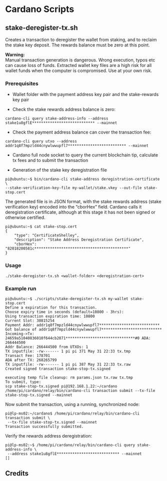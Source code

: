 # Cardano Scripts

## stake-deregister-tx.sh

Creates a transaction to deregister the wallet from staking, and to reclaim the stake key deposit. The rewards balance must be zero at this point.

**Warning:**  
Manual transaction generation is dangerous.
Wrong execution, typos etc can cause loss of funds.
Extracted wallet key files are a high risk for all
wallet funds when the computer is compromised. Use
at your own risk.

### Prerequisites

- Wallet folder with the payment address key pair and the stake-rewards key pair
  
- Check the stake rewards address balance is zero:

```
cardano-cli query stake-address-info --address stake1u8gflE**************************** --mainnet
```
- Check the payment address balance can cover the transaction fee:

```
cardano-cli query utxo --address addr1q8f7mpzld44cnywlwwupfl7************************** --mainnet
```
- Cardano full node socket to query the current blockchain tip, calculate tx fees and to submit the transaction

- Generation of the stake key deregistration file
```
pi@ubuntu:~$ bin/cardano-cli stake-address deregistration-certificate \
--stake-verification-key-file my-wallet/stake.vkey --out-file stake-stop.cert
```
The generated file is in JSON format, with the stake rewards address (stake verification key) encoded into the “cborHex” field. Cardano calls it deregistration certificate, although at this stage it has not been signed or otherwise certified.
```
pi@ubuntu:~$ cat stake-stop.cert
{
    "type": "CertificateShelley",
    "description": "Stake Address Deregistration Certificate",
    "cborHex": "82018200581c******************************************"
}
```

### Usage

```
./stake-deregister-tx.sh <wallet-folder> <deregistration-cert>
```

### Example run
```
pi@ubuntu:~$ ./scripts/stake-deregister-tx.sh my-wallet stake-stop.cert 
Define a expiration for this transaction.
Choose expiry time in seconds (default=10800 - 3hrs): 
Using transaction expiration time: 10800
Current Slot: 30815254
Payment Addr: addr1q8f7mpzld44cnywlwwupfl7***************************
Got balance of addr1q8f7mpzld44cnywlwwupfl7***************************
Incoming->Tx: 24659a51040836010f644cb2071*******************************#0 ADA: 266444500
Addr Balance: 266444500 from UTXOs: 1
TX inputfile: -rw------- 1 pi pi 371 May 31 22:33 tx.tmp
Transact Fee: 178701
ADA after TX: 268265799
TX inputfile: -rw------- 1 pi pi 387 May 31 22:33 tx.raw
Created signed transaction stake-stop-tx.signed

executing temp file cleanup: rm params.json tx.raw tx.tmp
To submit, type: 
scp stake-stop-tx.signed pi@192.168.1.22:~/cardano
/home/pi/cardano/relay/bin/cardano-cli transaction submit --tx-file stake-stop-tx.signed --mainnet
```
Now submit the transaction, using a running, synchronized node:
```
pi@lp-ms02:~/cardano$ /home/pi/cardano/relay/bin/cardano-cli transaction submit \
 --tx-file stake-stop-tx.signed --mainnet
Transaction successfully submitted.
```
Verify the rewards address deregistration:
```
pi@lp-ms02:~$ /home/pi/cardano/relay/bin/cardano-cli query stake-address-info \
 --address stake1u8gflE**************************** --mainnet
[]
```

## Credits

